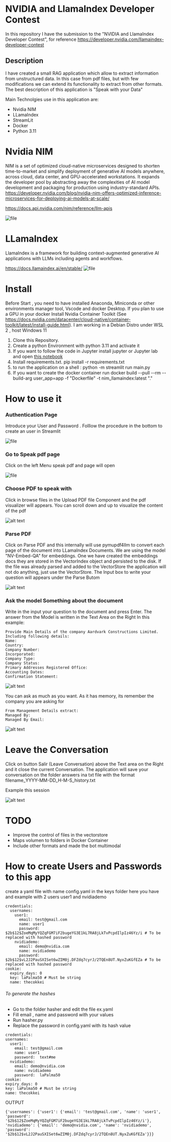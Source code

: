 # NVIDIA and LlamaIndex Developer Contest
In this repository I have the submission to the "NVIDIA and LlamaIndex Developer Contest", for reference https://developer.nvidia.com/llamaindex-developer-contest

## Description
I have created a small RAG application which allow to extract information from unstructured data. In this case from pdf files, but with few modifications we can extend its functionality to extract from other formats. The best description of this application is "Speak with your Data"

Main Technolgies use in this application are:
- Nvidia NIM 
- LLamaIndex
- StreamLit
- Docker
- Python 3.11

# Nvidia NIM
NIM is a set of optimized cloud-native microservices designed to shorten time-to-market and simplify deployment of generative AI models anywhere, across cloud, data center, and GPU-accelerated workstations. It expands the developer pool by abstracting away the complexities of AI model development and packaging for production ‌using industry-standard APIs.
https://developer.nvidia.com/blog/nvidia-nim-offers-optimized-inference-microservices-for-deploying-ai-models-at-scale/

https://docs.api.nvidia.com/nim/reference/llm-apis

![file](images/NIM.png)

# LLamaIndex
LlamaIndex is a framework for building context-augmented generative AI applications with LLMs including agents and workflows.

https://docs.llamaindex.ai/en/stable/
![file](images/llamaindex.png)



# Install 
Before Start , you need to have installed Anaconda, Miniconda or other environments manager tool, Vscode and docker Desktop. If you plan to use a GPU in your docker Install Nvidia Container Toolkit (See https://docs.nvidia.com/datacenter/cloud-native/container-toolkit/latest/install-guide.html). I am working in a Debian Distro under WSL 2 , host Windows 11

1. Clone this Repository.
1. Create a python Environment with python 3.11 and activate it
2. If you want to follow the code in Jupyter install jupyter or Jupyter lab and open [this notebook](RAG_LlamaIndex_Nim.ipynb)
3. Install requirements.txt. pip install -r requirements.txt
4. to run the application on a shell : python -m streamlit run main.py
6. If you want to create the docker container run docker build --pull --rm --build-arg user_app=app -f "Dockerfile" -t nim_llamaindex:latest "."


# How to use it

### Authentication Page
Introduce your User and Password . Folllow the procedure in the bottom to create an user in Streamlit

![file](images/login.png)

### Go to Speak pdf page
Click on the left Menu speak pdf and page will open

![file](images/speak_pdf.png)

### Choose PDF to speak with

Click in browse files in the Upload PDF file Component and the pdf visualizer will appears. You can scroll down and up to visualize the content of the pdf

![alt text](images/browse.png)

### Parse PDF
Click on Parse PDF and this internally will use pymupdf4llm to convert each page of the document into LLamaIndex Documents. We are using the model "NV-Embed-QA" for embeddings. One we have created the embeddings docs they are stored in the VectorIndex object and persisted to the disk. If the file was already parsed and added to the VectorStore the application will not do anything, just use the VectorStore. The Input box to write your question will appears under the Parse Butom

![alt text](images/input.png)

### Ask the model Something about the document
Write in the input your question to the document and press Enter. The answer from the Model is written in the Text Area on the Right
In this example:
```
Provide Main Details of the company Aardvark Constructions Limited. Including following details:
Name:
Country:
Company Number:
Incorporated:
Company Type:
Company Status:
Primary Addresses Registered Office:
Accounting Dates:
Confirmation Statement:
```

![alt text](images/speak.png)

You can ask as much as you want. As it has memory, its remember the company you are asking for

```
From Management Details extract:
Managed By:
Managed By Email:
```

![alt text](images/speak2.png)

# Leave the Conversation

Click on button Salir (Leave Conversation) above the Text area on the Right and it close  the current Conversation. The application will save your conversation on the folder answers ina txt file with the format filename_YYYY-MM-DD_H-M-S_history.txt

Example this session

![alt text](images/image.png)


# TODO
- Improve the control of files in the vectorstore
- Maps volumen to folders in Docker Container
- Include other formats and made the bot multimodal


# How to create Users and Passwords to this app

create a yaml file with name config.yaml in the keys folder
here you have and example with 2 users user1 and nvidiademo
```
credentials:
  usernames:
    user1:
      email: test@gmail.com
      name: user1 
      password: $2b$12$ZoeMqMyYQZqFGM7iF2bugeYG3E1kL7RA8jLkTvPcpdIlpIz46Yz/i # To be replaced with hashed password
    nvidiademo:
      email: demo@nvidia.com
      name: nvidiademo
      password: $2b$12$vL2J2PauSXISet6wZIM0j.DFZdq7cyrJ/2TQEn8UT.NyxZuKGfEZa # To be replaced with hashed password
cookie:
  expiry_days: 0
  key: laPalma50 # Must be string
  name: thecokkei
  ```


  ###### To generate the hashes
  - Go to the folder hasher and edit the file ex.yaml
  - Fill email , name and password with your values
  - Run hasher.py
  - Replace the password in config.yaml with its hash value

  ```
  credentials:
  usernames:
    user1:
      email: test@gmail.com
      name: user1 
      password:  text#me
    nvidiademo:
      email: demo@nvidia.com
      name: nvidiademo
      password:  laPalma50 
cookie:
  expiry_days: 0
  key: laPalma50 # Must be string
  name: thecokkei
  ```

  OUTPUT

  ```
  {'usernames': {'user1': {'email': 'test@gmail.com', 'name': 'user1', 'password': '$2b$12$ZoeMqMyYQZqFGM7iF2bugeYG3E1kL7RA8jLkTvPcpdIlpIz46Yz/i'}, 'nvidiademo': {'email': 'demo@nvidia.com', 'name': 'nvidiademo', 'password': '$2b$12$vL2J2PauSXISet6wZIM0j.DFZdq7cyrJ/2TQEn8UT.NyxZuKGfEZa'}}}
  ```
